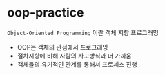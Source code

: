 # oop-practice
`Object-Oriented Programming` 이란 객체 지향 프로그래밍
- OOP는 객체의 관점에서 프로그래밍
- 절차지향에 비해 사람의 사고방식과 더 가까움
- 객체들의 유기적인 관계를 통해서 프로세스 진행
